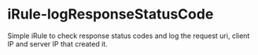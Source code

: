 # iRule-logResponseStatusCode
Simple iRule to check response status codes and log the request uri, client IP and server IP that created it.
